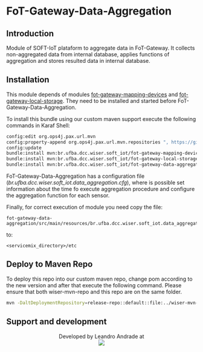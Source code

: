 # FoT-Gateway-Data-Aggregation

## Introduction

Module of SOFT-IoT plataform to aggregate data in FoT-Gateway. It collects non-aggregated data from internal database, applies functions of aggregation and stores resulted data in internal database.

## Installation

This module depends of modules [fot-gateway-mapping-devices](https://github.com/WiserUFBA/fot-gateway-mapping-devices) and [fot-gateway-local-storage](https://github.com/WiserUFBA/fot-gateway-local-storage). They need to be installed and started before FoT-Gateway-Data-Aggregation.

To install this bundle using our custom maven support execute the following commands in Karaf Shell:

```sh
config:edit org.ops4j.pax.url.mvn 
config:property-append org.ops4j.pax.url.mvn.repositories ", https://github.com/WiserUFBA/wiser-mvn-repo/raw/master/releases@id=wiser"
config:update
bundle:install mvn:br.ufba.dcc.wiser.soft_iot/fot-gateway-mapping-devices/1.0.0
bundle:install mvn:br.ufba.dcc.wiser.soft_iot/fot-gateway-local-storage/1.0.0
bundle:install mvn:br.ufba.dcc.wiser.soft_iot/fot-gateway-data-aggregation/1.0.0
```
FoT-Gateway-Data-Aggregation has a configuration file (*br.ufba.dcc.wiser.soft_iot.data_aggregation.cfg*), where is possible set information about the time fo execute aggregation procedure and configure the aggregation function for each sensor.

Finally, for correct execution of module you need copy the file:
```
fot-gateway-data-aggregation/src/main/resources/br.ufba.dcc.wiser.soft_iot.data_aggregation.cfg
```
to:
```
<servicemix_directory>/etc
```


## Deploy to Maven Repo

To deploy this repo into our custom maven repo, change pom according to the new version and after that execute the following command. Please ensure that both wiser-mvn-repo and this repo are on the same folder.

```sh
mvn -DaltDeploymentRepository=release-repo::default::file:../wiser-mvn-repo/releases/ deploy
```



## Support and development

<p align="center">
	Developed by Leandro Andrade at </br>
  <img src="https://wiki.dcc.ufba.br/pub/SmartUFBA/ProjectLogo/wiserufbalogo.jpg"/>
</p>
